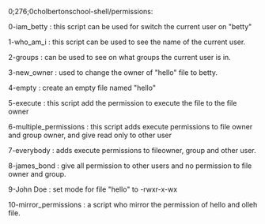 
0;276;0cholbertonschool-shell/permissions:

0-iam_betty : this script can be used for switch the current user on "betty"

1-who_am_i : this script can be used to see the name of the current user.

2-groups : can be used to see on what groups the current user is in.

3-new_owner : used to change the owner of "hello" file to betty.

4-empty : create an empty file named "hello"

5-execute : this script add the permission to execute the file to the file owner

6-multiple_permissions : this script adds execute permissions to file owner and group owner, and give read only to other user

7-everybody : adds execute permissions to fileowner, group and other user.

8-james_bond : give all permission to other users and no permission to file owner and group.

9-John Doe : set mode for file "hello" to -rwxr-x-wx

10-mirror_permissions : a script who mirror the permission of hello and olleh file.